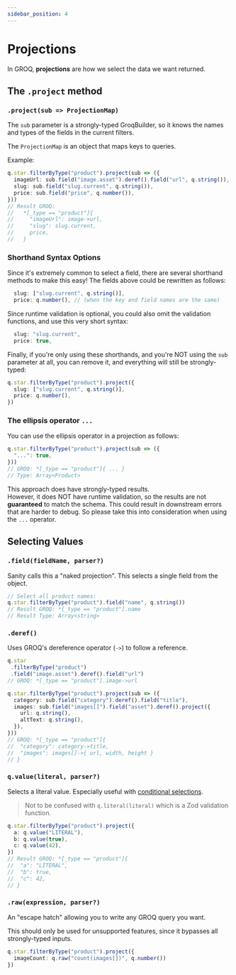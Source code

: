 ```yaml
---
sidebar_position: 4
---
```


# Projections

In GROQ, **projections** are how we select the data we want returned.

## The `.project` method

### `.project(sub => ProjectionMap)`

The `sub` parameter is a strongly-typed GroqBuilder, so it knows the names and types of the fields in the current filters.

The `ProjectionMap` is an object that maps keys to queries.

Example:

```ts
q.star.filterByType("product").project(sub => ({
  imageUrl: sub.field("image.asset").deref().field("url", q.string()),
  slug: sub.field("slug.current", q.string()),
  price: sub.field("price", q.number()),
}))
// Result GROQ: 
//   *[_type == "product"]{
//     "imageUrl": image->url,
//     "slug": slug.current,
//     price,
//   }
```

### Shorthand Syntax Options

Since it's extremely common to select a field, there are several shorthand methods to make this easy!  The fields above could be rewritten as follows:

```ts
  slug: ["slug.current", q.string()],
  price: q.number(), // (when the key and field names are the same)
```

Since runtime validation is optional, you could also omit the validation functions, and use this very short syntax:
```ts
  slug: "slug.current",
  price: true,
```

Finally, if you're only using these shorthands, and you're NOT using the `sub` parameter at all, you can remove it, and everything will still be strongly-typed:
```ts
q.star.filterByType("product").project({
  slug: ["slug.current", q.string()],
  price: q.number(), 
})
```

### The ellipsis operator `...`

You can use the ellipsis operator in a projection as follows:

```ts
q.star.filterByType("product").project(sub => ({
  "...": true,
}))
// GROQ: *[_type == "product"]{ ... }
// Type: Array<Product>
```

This approach does have strongly-typed results.  
However, it does NOT have runtime validation, so the results are not **guaranteed** to match the schema.  This could result in downstream errors that are harder to debug.  So please take this into consideration when using the `...` operator.

## Selecting Values

### `.field(fieldName, parser?)`

Sanity calls this a "naked projection". This selects a single field from the object.

```ts
// Select all product names:
q.star.filterByType("product").field("name", q.string())
// Result GROQ: *[_type == "product"].name
// Result Type: Array<string>
```

### `.deref()`

Uses GROQ's dereference operator (`->`) to follow a reference.

```ts
q.star
 .filterByType("product")
 .field("image.asset").deref().field("url")
// GROQ: *[_type == "product"].image->url
```

```ts
q.star.filterByType("product").project(sub => ({
  category: sub.field("category").deref().field("title"),
  images: sub.field("images[]").field("asset").deref().project({
    url: q.string(),
    altText: q.string(),
  }),
}))
// GROQ: *[_type == "product"]{
//  "category": category->title,
//  "images": images[]->{ url, width, height }
// }
```

### `q.value(literal, parser?)`

Selects a literal value. Especially useful with [conditional selections](./conditionals).

> Not to be confused with `q.literal(literal)` which is a Zod validation function.

```ts
q.star.filterByType("product").project({
  a: q.value("LITERAL"),
  b: q.value(true),
  c: q.value(42),
})
// Result GROQ: *[_type == "product"]{
//  "a": "LITERAL",
//  "b": true,
//  "c": 42,
// }
```


### `.raw(expression, parser?)`

An "escape hatch" allowing you to write any GROQ query you want.

This should only be used for unsupported features, since it bypasses all strongly-typed inputs.

```ts
q.star.filterByType("product").project({
  imageCount: q.raw("count(images[])", q.number())
})
```
